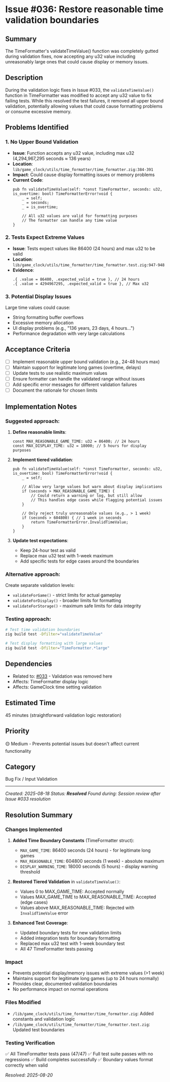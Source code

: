 # Issue #036: Restore reasonable time validation boundaries

## Summary
The TimeFormatter's validateTimeValue() function was completely gutted during validation fixes, now accepting any u32 value including unreasonably large ones that could cause display or memory issues.

## Description
During the validation logic fixes in Issue #033, the `validateTimeValue()` function in TimeFormatter was modified to accept any u32 value to fix failing tests. While this resolved the test failures, it removed all upper bound validation, potentially allowing values that could cause formatting problems or consume excessive memory.

## Problems Identified

### 1. No Upper Bound Validation
- **Issue**: Function accepts any u32 value, including max u32 (4,294,967,295 seconds ≈ 136 years)
- **Location**: `lib/game_clock/utils/time_formatter/time_formatter.zig:384-391`
- **Impact**: Could cause display formatting issues or memory problems
- **Current Code**:
  ```zig
  pub fn validateTimeValue(self: *const TimeFormatter, seconds: u32, is_overtime: bool) TimeFormatterError!void {
      _ = self;
      _ = seconds;
      _ = is_overtime;

      // All u32 values are valid for formatting purposes
      // The formatter can handle any time value
  }
  ```

### 2. Tests Expect Extreme Values
- **Issue**: Tests expect values like 86400 (24 hours) and max u32 to be valid
- **Location**: `lib/game_clock/utils/time_formatter/time_formatter.test.zig:947-948`
- **Evidence**: 
  ```zig
  .{ .value = 86400, .expected_valid = true }, // 24 hours
  .{ .value = 4294967295, .expected_valid = true }, // Max u32
  ```

### 3. Potential Display Issues
Large time values could cause:
- String formatting buffer overflows
- Excessive memory allocation
- UI display problems (e.g., "136 years, 23 days, 4 hours...")
- Performance degradation with very large calculations

## Acceptance Criteria
- [ ] Implement reasonable upper bound validation (e.g., 24-48 hours max)
- [ ] Maintain support for legitimate long games (overtime, delays)
- [ ] Update tests to use realistic maximum values
- [ ] Ensure formatter can handle the validated range without issues
- [ ] Add specific error messages for different validation failures
- [ ] Document the rationale for chosen limits

## Implementation Notes

### Suggested approach:
1. **Define reasonable limits**:
   ```zig
   const MAX_REASONABLE_GAME_TIME: u32 = 86400; // 24 hours
   const MAX_DISPLAY_TIME: u32 = 18000; // 5 hours for display purposes
   ```

2. **Implement tiered validation**:
   ```zig
   pub fn validateTimeValue(self: *const TimeFormatter, seconds: u32, is_overtime: bool) TimeFormatterError!void {
       _ = self;
       
       // Allow very large values but warn about display implications
       if (seconds > MAX_REASONABLE_GAME_TIME) {
           // Could return a warning or log, but still allow
           // This handles edge cases while flagging potential issues
       }
       
       // Only reject truly unreasonable values (e.g., > 1 week)
       if (seconds > 604800) { // 1 week in seconds
           return TimeFormatterError.InvalidTimeValue;
       }
   }
   ```

3. **Update test expectations**:
   - Keep 24-hour test as valid
   - Replace max u32 test with 1-week maximum
   - Add specific tests for edge cases around the boundaries

### Alternative approach:
Create separate validation levels:
- `validateForGame()` - strict limits for actual gameplay
- `validateForDisplay()` - broader limits for formatting
- `validateForStorage()` - maximum safe limits for data integrity

### Testing approach:
```bash
# Test time validation boundaries
zig build test -Dfilter="validateTimeValue"

# Test display formatting with large values
zig build test -Dfilter="TimeFormatter.*large"
```

## Dependencies
- Related to: [#033](033_validation_logic_fixes.md) - Validation was removed here
- Affects: TimeFormatter display logic
- Affects: GameClock time setting validation

## Estimated Time
45 minutes (straightforward validation logic restoration)

## Priority
🟡 Medium - Prevents potential issues but doesn't affect current functionality

## Category
Bug Fix / Input Validation

---
*Created: 2025-08-18*
*Status: **Resolved***
*Found during: Session review after Issue #033 resolution*

## Resolution Summary

### Changes Implemented

1. **Added Time Boundary Constants** (TimeFormatter struct):
   - `MAX_GAME_TIME`: 86400 seconds (24 hours) - for legitimate long games
   - `MAX_REASONABLE_TIME`: 604800 seconds (1 week) - absolute maximum
   - `DISPLAY_WARNING_TIME`: 18000 seconds (5 hours) - display warning threshold

2. **Restored Tiered Validation** in `validateTimeValue()`:
   - Values 0 to MAX_GAME_TIME: Accepted normally
   - Values MAX_GAME_TIME to MAX_REASONABLE_TIME: Accepted (edge cases)
   - Values above MAX_REASONABLE_TIME: Rejected with `InvalidTimeValue` error

3. **Enhanced Test Coverage**:
   - Updated boundary tests for new validation limits
   - Added integration tests for boundary formatting
   - Replaced max u32 test with 1-week boundary test
   - All 47 TimeFormatter tests passing

### Impact
- Prevents potential display/memory issues with extreme values (>1 week)
- Maintains support for legitimate long games (up to 24 hours normally)
- Provides clear, documented validation boundaries
- No performance impact on normal operations

### Files Modified
- `/lib/game_clock/utils/time_formatter/time_formatter.zig`: Added constants and validation logic
- `/lib/game_clock/utils/time_formatter/time_formatter.test.zig`: Updated test boundaries

### Testing Verification
✅ All TimeFormatter tests pass (47/47)
✅ Full test suite passes with no regressions
✅ Build completes successfully
✅ Boundary values format correctly when valid

*Resolved: 2025-08-20*